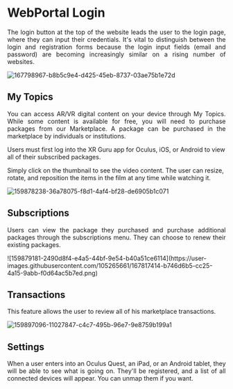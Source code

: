 # WebPortal Login

<p align="justify"> The login button at the top of the website leads the user to the login page, where they can input their credentials. It's vital to distinguish between the login and registration forms because the login input fields (email and password) are becoming increasingly similar on a rising number of websites.</p>
 
![167798967-b8b5c9e4-d425-45eb-8737-03ae75b1e72d](https://user-images.githubusercontent.com/105265661/167817197-98e76f1a-6ac1-423c-9e0a-7a626ef97087.png)


## My Topics
<p align="justify">
You can access AR/VR digital content on your device through My Topics. While some content is available for free, you will need to purchase packages from our Marketplace. A package can be purchased in the marketplace by individuals or institutions.

Users must first log into the XR Guru app for Oculus, iOS, or Android to view all of their subscribed packages.

Simply click on the thumbnail to see the video content. The user can resize, rotate, and reposition the items in the film at any time while watching it.
</p>

![159878238-36a78075-f8d1-4af4-bf28-de6905b1c071](https://user-images.githubusercontent.com/105265661/167817319-191aa3ab-e3d4-4ce8-b141-c870f874e98b.png)

 
## Subscriptions
<p align="justify">
Users can view the package they purchased and purchase additional packages through the subscriptions menu. They can choose to renew their existing packages.
</p>
![159879181-2490d8f4-e4a5-44bf-9e54-b40a51ce6114](https://user-images.githubusercontent.com/105265661/167817414-b746d6b5-cc25-4a15-9abb-f0d64ac5b7ed.png)


## Transactions

This feature allows the user to review all of his marketplace transactions.

![159897096-11027847-c4c7-495b-96e7-9e8759b199a1](https://user-images.githubusercontent.com/105265661/167817519-75f2150b-6306-4e25-96ba-cedc1ee26ebd.png)


## Settings
<p align="justify">
When a user enters into an Oculus Quest, an iPad, or an Android tablet, they will be able to see what is going on. They'll be registered, and a list of all connected devices will appear. You can unmap them if you want.
</p>



